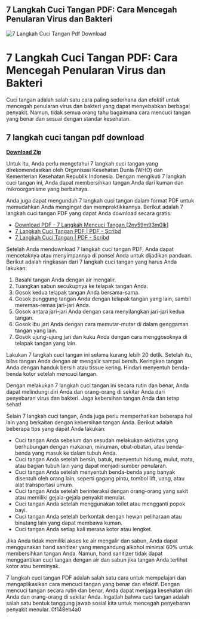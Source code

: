 ## 7 Langkah Cuci Tangan PDF: Cara Mencegah Penularan Virus dan Bakteri

 
![7 Langkah Cuci Tangan Pdf Download](https://imgv2-1-f.scribdassets.com/img/document/379171952/149x198/e16b7f88a7/1545296688?v=1)

 
# 7 Langkah Cuci Tangan PDF: Cara Mencegah Penularan Virus dan Bakteri
 
Cuci tangan adalah salah satu cara paling sederhana dan efektif untuk mencegah penularan virus dan bakteri yang dapat menyebabkan berbagai penyakit. Namun, tidak semua orang tahu bagaimana cara mencuci tangan yang benar dan sesuai dengan standar kesehatan.
 
## 7 langkah cuci tangan pdf download


[**Download Zip**](https://www.google.com/url?q=https%3A%2F%2Ffancli.com%2F2tKFOD&sa=D&sntz=1&usg=AOvVaw0LANPIbj2WuAosxpN2icsI)

 
Untuk itu, Anda perlu mengetahui 7 langkah cuci tangan yang direkomendasikan oleh Organisasi Kesehatan Dunia (WHO) dan Kementerian Kesehatan Republik Indonesia. Dengan mengikuti 7 langkah cuci tangan ini, Anda dapat membersihkan tangan Anda dari kuman dan mikroorganisme yang berbahaya.
 
Anda juga dapat mengunduh 7 langkah cuci tangan dalam format PDF untuk memudahkan Anda mengingat dan mempraktikkannya. Berikut adalah 7 langkah cuci tangan PDF yang dapat Anda download secara gratis:
 
- [Download PDF - 7 Langkah Mencuci Tangan \[2nv59m93m0lk\]](https://idoc.pub/download/7-langkah-mencuci-tangan-2nv59m93m0lk)
- [7 Langkah Cuci Tangan PDF | PDF - Scribd](https://www.scribd.com/document/455790309/7-Langkah-Cuci-Tangan-pdf)
- [7 Langkah Cuci Tangan | PDF - Scribd](https://www.scribd.com/document/380331857/7-Langkah-Cuci-Tangan)

Setelah Anda mendownload 7 langkah cuci tangan PDF, Anda dapat mencetaknya atau menyimpannya di ponsel Anda untuk dijadikan panduan. Berikut adalah ringkasan dari 7 langkah cuci tangan yang harus Anda lakukan:

1. Basahi tangan Anda dengan air mengalir.
2. Tuangkan sabun secukupnya ke telapak tangan Anda.
3. Gosok kedua telapak tangan Anda bersama-sama.
4. Gosok punggung tangan Anda dengan telapak tangan yang lain, sambil meremas-remas jari-jari Anda.
5. Gosok antara jari-jari Anda dengan cara menyilangkan jari-jari kedua tangan.
6. Gosok ibu jari Anda dengan cara memutar-mutar di dalam genggaman tangan yang lain.
7. Gosok ujung-ujung jari dan kuku Anda dengan cara menggosoknya di telapak tangan yang lain.

Lakukan 7 langkah cuci tangan ini selama kurang lebih 20 detik. Setelah itu, bilas tangan Anda dengan air mengalir sampai bersih. Keringkan tangan Anda dengan handuk bersih atau tissue kering. Hindari menyentuh benda-benda kotor setelah mencuci tangan.
 
Dengan melakukan 7 langkah cuci tangan ini secara rutin dan benar, Anda dapat melindungi diri Anda dan orang-orang di sekitar Anda dari penyebaran virus dan bakteri. Jaga kebersihan tangan Anda dan tetap sehat!
  
Selain 7 langkah cuci tangan, Anda juga perlu memperhatikan beberapa hal lain yang berkaitan dengan kebersihan tangan Anda. Berikut adalah beberapa tips yang dapat Anda lakukan:

- Cuci tangan Anda sebelum dan sesudah melakukan aktivitas yang berhubungan dengan makanan, minuman, obat-obatan, atau benda-benda yang masuk ke dalam tubuh Anda.
- Cuci tangan Anda setelah bersin, batuk, menyentuh hidung, mulut, mata, atau bagian tubuh lain yang dapat menjadi sumber penularan.
- Cuci tangan Anda setelah menyentuh benda-benda yang banyak disentuh oleh orang lain, seperti gagang pintu, tombol lift, uang, atau alat transportasi umum.
- Cuci tangan Anda setelah berinteraksi dengan orang-orang yang sakit atau memiliki gejala-gejala penyakit menular.
- Cuci tangan Anda setelah menggunakan toilet atau mengganti popok bayi.
- Cuci tangan Anda setelah berkontak dengan hewan peliharaan atau binatang lain yang dapat membawa kuman.
- Cuci tangan Anda setiap kali merasa kotor atau lengket.

Jika Anda tidak memiliki akses ke air mengalir dan sabun, Anda dapat menggunakan hand sanitizer yang mengandung alkohol minimal 60% untuk membersihkan tangan Anda. Namun, hand sanitizer tidak dapat menggantikan cuci tangan dengan air dan sabun jika tangan Anda terlihat kotor atau berminyak.
 
7 langkah cuci tangan PDF adalah salah satu cara untuk mempelajari dan mengaplikasikan cara mencuci tangan yang benar dan efektif. Dengan mencuci tangan secara rutin dan benar, Anda dapat menjaga kesehatan diri Anda dan orang-orang di sekitar Anda. Ingatlah bahwa cuci tangan adalah salah satu bentuk tanggung jawab sosial kita untuk mencegah penyebaran penyakit menular.
 0f148eb4a0
